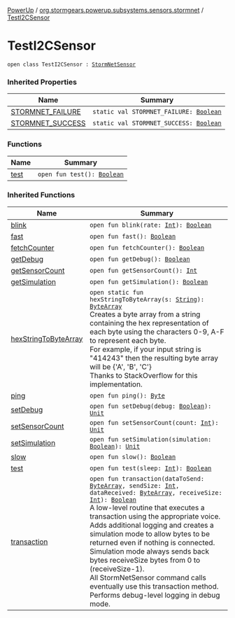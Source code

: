 [PowerUp](../../index.md) / [org.stormgears.powerup.subsystems.sensors.stormnet](../index.md) / [TestI2CSensor](./index.md)

# TestI2CSensor

`open class TestI2CSensor : `[`StormNetSensor`](../-storm-net-sensor/index.md)

### Inherited Properties

| Name | Summary |
|---|---|
| [STORMNET_FAILURE](../-storm-net-sensor/-s-t-o-r-m-n-e-t_-f-a-i-l-u-r-e.md) | `static val STORMNET_FAILURE: `[`Boolean`](https://kotlinlang.org/api/latest/jvm/stdlib/kotlin/-boolean/index.html) |
| [STORMNET_SUCCESS](../-storm-net-sensor/-s-t-o-r-m-n-e-t_-s-u-c-c-e-s-s.md) | `static val STORMNET_SUCCESS: `[`Boolean`](https://kotlinlang.org/api/latest/jvm/stdlib/kotlin/-boolean/index.html) |

### Functions

| Name | Summary |
|---|---|
| [test](test.md) | `open fun test(): `[`Boolean`](https://kotlinlang.org/api/latest/jvm/stdlib/kotlin/-boolean/index.html) |

### Inherited Functions

| Name | Summary |
|---|---|
| [blink](../-storm-net-sensor/blink.md) | `open fun blink(rate: `[`Int`](https://kotlinlang.org/api/latest/jvm/stdlib/kotlin/-int/index.html)`): `[`Boolean`](https://kotlinlang.org/api/latest/jvm/stdlib/kotlin/-boolean/index.html) |
| [fast](../-storm-net-sensor/fast.md) | `open fun fast(): `[`Boolean`](https://kotlinlang.org/api/latest/jvm/stdlib/kotlin/-boolean/index.html) |
| [fetchCounter](../-storm-net-sensor/fetch-counter.md) | `open fun fetchCounter(): `[`Boolean`](https://kotlinlang.org/api/latest/jvm/stdlib/kotlin/-boolean/index.html) |
| [getDebug](../-storm-net-sensor/get-debug.md) | `open fun getDebug(): `[`Boolean`](https://kotlinlang.org/api/latest/jvm/stdlib/kotlin/-boolean/index.html) |
| [getSensorCount](../-storm-net-sensor/get-sensor-count.md) | `open fun getSensorCount(): `[`Int`](https://kotlinlang.org/api/latest/jvm/stdlib/kotlin/-int/index.html) |
| [getSimulation](../-storm-net-sensor/get-simulation.md) | `open fun getSimulation(): `[`Boolean`](https://kotlinlang.org/api/latest/jvm/stdlib/kotlin/-boolean/index.html) |
| [hexStringToByteArray](../-storm-net-sensor/hex-string-to-byte-array.md) | `open static fun hexStringToByteArray(s: `[`String`](https://kotlinlang.org/api/latest/jvm/stdlib/kotlin/-string/index.html)`): `[`ByteArray`](https://kotlinlang.org/api/latest/jvm/stdlib/kotlin/-byte-array/index.html)<br>Creates a byte array from a string containing the hex representation of each byte using the characters 0-9, A-F to represent each byte. <br> For example, if your input string is "414243" then the resulting byte array will be {'A', 'B', 'C'} <br> Thanks to StackOverflow for this implementation. |
| [ping](../-storm-net-sensor/ping.md) | `open fun ping(): `[`Byte`](https://kotlinlang.org/api/latest/jvm/stdlib/kotlin/-byte/index.html) |
| [setDebug](../-storm-net-sensor/set-debug.md) | `open fun setDebug(debug: `[`Boolean`](https://kotlinlang.org/api/latest/jvm/stdlib/kotlin/-boolean/index.html)`): `[`Unit`](https://kotlinlang.org/api/latest/jvm/stdlib/kotlin/-unit/index.html) |
| [setSensorCount](../-storm-net-sensor/set-sensor-count.md) | `open fun setSensorCount(count: `[`Int`](https://kotlinlang.org/api/latest/jvm/stdlib/kotlin/-int/index.html)`): `[`Unit`](https://kotlinlang.org/api/latest/jvm/stdlib/kotlin/-unit/index.html) |
| [setSimulation](../-storm-net-sensor/set-simulation.md) | `open fun setSimulation(simulation: `[`Boolean`](https://kotlinlang.org/api/latest/jvm/stdlib/kotlin/-boolean/index.html)`): `[`Unit`](https://kotlinlang.org/api/latest/jvm/stdlib/kotlin/-unit/index.html) |
| [slow](../-storm-net-sensor/slow.md) | `open fun slow(): `[`Boolean`](https://kotlinlang.org/api/latest/jvm/stdlib/kotlin/-boolean/index.html) |
| [test](../-storm-net-sensor/test.md) | `open fun test(sleep: `[`Int`](https://kotlinlang.org/api/latest/jvm/stdlib/kotlin/-int/index.html)`): `[`Boolean`](https://kotlinlang.org/api/latest/jvm/stdlib/kotlin/-boolean/index.html) |
| [transaction](../-storm-net-sensor/transaction.md) | `open fun transaction(dataToSend: `[`ByteArray`](https://kotlinlang.org/api/latest/jvm/stdlib/kotlin/-byte-array/index.html)`, sendSize: `[`Int`](https://kotlinlang.org/api/latest/jvm/stdlib/kotlin/-int/index.html)`, dataReceived: `[`ByteArray`](https://kotlinlang.org/api/latest/jvm/stdlib/kotlin/-byte-array/index.html)`, receiveSize: `[`Int`](https://kotlinlang.org/api/latest/jvm/stdlib/kotlin/-int/index.html)`): `[`Boolean`](https://kotlinlang.org/api/latest/jvm/stdlib/kotlin/-boolean/index.html)<br>A low-level routine that executes a transaction using the appropriate voice. <br> Adds additional logging and creates a simulation mode to allow bytes to be returned even if nothing is connected. Simulation mode always sends back bytes receiveSize bytes from 0 to (receiveSize-1). <br> All StormNetSensor command calls eventually use this transaction method. <br> Performs debug-level logging in debug mode. |
